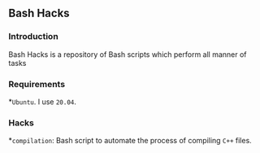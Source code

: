## Bash Hacks

### Introduction

Bash Hacks is a repository of Bash scripts which perform all manner of tasks

### Requirements

 *`Ubuntu`. I use `20.04`.
 
### Hacks

 *`compilation`: Bash script to automate the process of compiling `C++` files. 

